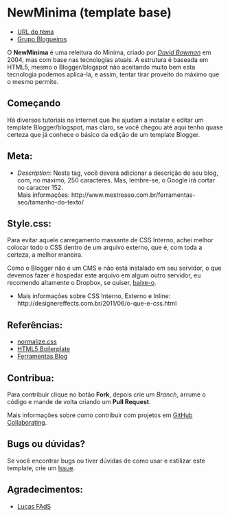 NewMinima (template base)
=========

<ul>
<li><a href="http://new-minima.blogspot.com.br/">URL do tema</a></li>
<li><a href="https://www.facebook.com/groups/blogueiros/">Grupo Blogueiros</a>
</ul>

O <strong>NewMinima</strong> é uma releitura do Minima, criado por <cite><a href="http://stopdesign.com/">David Bowman</a></cite> em <time datetime="2004-26-02">2004</time>, mas com base nas tecnologias atuais. A estrutura é baseada em HTML5, mesmo o Blogger/blogspot não aceitando muito bem esta tecnologia podemos aplica-la, e assim, tentar tirar proveito do máximo que o mesmo permite.

Começando
---------

Há diversos tutoriais na internet que lhe ajudam a instalar e editar um template Blogger/blogspot, mas claro, se você chegou até aqui tenho quase certeza que já conhece o básico da edição de um template Blogger.

<strong>Meta</strong>:
----------------------

<ul>
<li><em>Description</em>: Nesta tag, você deverá adicionar a descrição de seu blog, com, no máximo, 250 caracteres. Mas, lembre-se, o Google irá cortar no caracter 152.<br/>Mais informações: http://www.mestreseo.com.br/ferramentas-seo/tamanho-do-texto/ </li>
</ul>

<strong>Style.css</strong>:
---------------------------

Para evitar aquele carregamento massante de CSS Interno, achei melhor colocar todo o CSS dentro de um arquivo externo, que é, com toda a certeza, a melhor maneira.

Como o Blogger não é um CMS e não está instalado em seu servidor, o que devemos fazer é hospedar este arquivo em algum outro servidor, eu recomendo altamente o Dropbox, se quiser, <a href="http://db.tt/v65v1gun">baixe-o</a>.

<ul>
<li>Mais informações sobre CSS Interno, Externo e Inline:<br/> http://designereffects.com.br/2011/06/o-que-e-css.html</li>
</ul>


Referências:
-----------

<ul>
<li><a href="https://necolas.github.com/normalize.css/">normalize.css</a></li>
<li><a href="https://github.com/h5bp/html5-boilerplate">HTML5 Boilerplate</a></li>
<li><a href="http://www.ferramentasblog.com/2010/08/codigos-e-tags-condicionais-do-blogger.html">Ferramentas Blog</a></li>
</ul>

Contribua:
----------

Para contribuir clique no botão <strong>Fork</strong>, depois crie um <em>Branch</em>, arrume o código e mande de volta criando um <strong>Pull Request</strong>.

Mais informações sobre como contribuir com projetos em <a href="https://help.github.com/categories/63/articles">GitHub Collaborating</a>.

Bugs ou dúvidas?
----------------

Se você encontrar bugs ou tiver dúvidas de como usar e estilizar este template, crie um <a href="https://github.com/kvnol/newminima/issues">Issue</a>.

Agradecimentos:
---------------

<ul>
<li><a href="http://blog.lucasfads.com.br/2013/03/templates-base-para-wordpress-e-blogger/">Lucas FAdS</a></li>
</ul>
